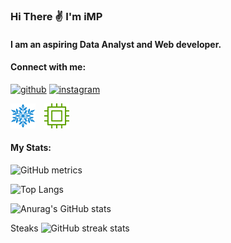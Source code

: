 
### Hi There ✌ I'm iMP
#### I am an aspiring Data Analyst and Web developer. 


#### Connect with me:

[<img src='https://cdn.jsdelivr.net/npm/simple-icons@3.0.1/icons/github.svg' alt='github' height='40'>](https://github.com/IMP419)
[<img src='https://cdn.jsdelivr.net/npm/simple-icons@3.0.1/icons/instagram.svg' alt='instagram' height='40'>](https://www.instagram.com/dmexicanfromng/)

<a href='https://archiveprogram.github.com/'><img src='https://raw.githubusercontent.com/acervenky/animated-github-badges/master/assets/acbadge.gif' width='40' height='40'></a> <a href='https://docs.github.com/en/developers'><img src='https://raw.githubusercontent.com/acervenky/animated-github-badges/master/assets/devbadge.gif' width='40' height='40'></a> 


#### My Stats:

![GitHub metrics](https://metrics.lecoq.io/IMP419) 

![Top Langs](https://github-readme-stats.vercel.app/api/top-langs/?username=IMP419&langs_count=8)

![Anurag's GitHub stats](https://github-readme-stats.vercel.app/api?username=IMP419&show_icons=true)

Steaks
![GitHub streak stats](https://streak-stats.demolab.com/?user=IMP419)  
